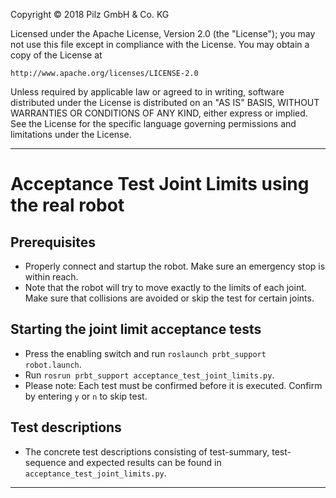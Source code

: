 Copyright © 2018 Pilz GmbH & Co. KG

Licensed under the Apache License, Version 2.0 (the "License");
you may not use this file except in compliance with the License.
You may obtain a copy of the License at

    http://www.apache.org/licenses/LICENSE-2.0

Unless required by applicable law or agreed to in writing, software
distributed under the License is distributed on an "AS IS" BASIS,
WITHOUT WARRANTIES OR CONDITIONS OF ANY KIND, either express or implied.
See the License for the specific language governing permissions and
limitations under the License.

---

# Acceptance Test Joint Limits using the real robot

## Prerequisites
  - Properly connect and startup the robot. Make sure an emergency stop is within reach.
  - Note that the robot will try to move exactly to the limits of each joint. Make sure that collisions are avoided or
    skip the test for certain joints.

## Starting the joint limit acceptance tests
  - Press the enabling switch and run `roslaunch prbt_support robot.launch`.
  - Run `rosrun prbt_support acceptance_test_joint_limits.py`.
  - Please note: Each test must be confirmed before it is executed. Confirm by entering `y` or `n` to skip test.

## Test descriptions
  - The concrete test descriptions consisting of test-summary, test-sequence and expected results can be found in
    `acceptance_test_joint_limits.py`.

---
